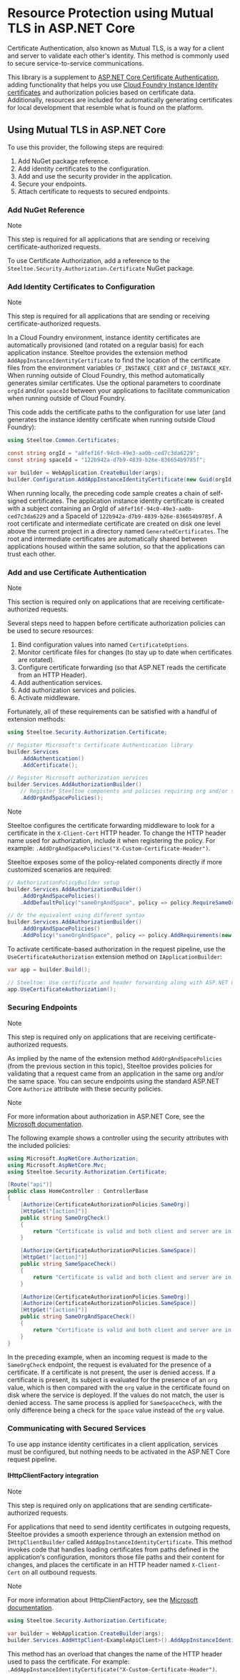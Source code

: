 # Resource Protection using Mutual TLS in ASP.NET Core

Certificate Authentication, also known as Mutual TLS, is a way for a client and server to validate each other's identity. This method is commonly used to secure service-to-service communications.

This library is a supplement to [ASP.NET Core Certificate Authentication](https://learn.microsoft.com/aspnet/core/security/authentication/certauth), adding functionality that helps you use [Cloud Foundry Instance Identity certificates](https://docs.cloudfoundry.org/devguide/deploy-apps/instance-identity.html) and authorization policies based on certificate data.
Additionally, resources are included for automatically generating certificates for local development that resemble what is found on the platform.

## Using Mutual TLS in ASP.NET Core

To use this provider, the following steps are required:

1. Add NuGet package reference.
1. Add identity certificates to the configuration.
1. Add and use the security provider in the application.
1. Secure your endpoints.
1. Attach certificate to requests to secured endpoints.

### Add NuGet Reference

> [!NOTE]
> This step is required for all applications that are sending or receiving certificate-authorized requests.

To use Certificate Authorization, add a reference to the `Steeltoe.Security.Authorization.Certificate` NuGet package.

### Add Identity Certificates to Configuration

> [!NOTE]
> This step is required for all applications that are sending or receiving certificate-authorized requests.

In a Cloud Foundry environment, instance identity certificates are automatically provisioned (and rotated on a regular basis) for each application instance.
Steeltoe provides the extension method `AddAppInstanceIdentityCertificate` to find the location of the certificate files from the environment variables `CF_INSTANCE_CERT` and `CF_INSTANCE_KEY`.
When running outside of Cloud Foundry, this method automatically generates similar certificates.
Use the optional parameters to coordinate `orgId` and/or `spaceId` between your applications to facilitate communication when running outside of Cloud Foundry.

This code adds the certificate paths to the configuration for use later (and generates the instance identity certificate when running outside Cloud Foundry):

```csharp
using Steeltoe.Common.Certificates;

const string orgId = "a8fef16f-94c0-49e3-aa0b-ced7c3da6229";
const string spaceId = "122b942a-d7b9-4839-b26e-836654b9785f";

var builder = WebApplication.CreateBuilder(args);
builder.Configuration.AddAppInstanceIdentityCertificate(new Guid(orgId), new Guid(spaceId));
```

When running locally, the preceding code sample creates a chain of self-signed certificates. The application instance identity certificate is created with a subject containing an OrgId of `a8fef16f-94c0-49e3-aa0b-ced7c3da6229` and a SpaceId of `122b942a-d7b9-4839-b26e-836654b9785f`.
A root certificate and intermediate certificate are created on disk one level above the current project in a directory named `GeneratedCertificates`.
The root and intermediate certificates are automatically shared between applications housed within the same solution, so that the applications can trust each other.

### Add and use Certificate Authentication

> [!NOTE]
> This section is required only on applications that are receiving certificate-authorized requests.

Several steps need to happen before certificate authorization policies can be used to secure resources:

1. Bind configuration values into named `CertificateOptions`.
2. Monitor certificate files for changes (to stay up to date when certificates are rotated).
3. Configure certificate forwarding (so that ASP.NET reads the certificate from an HTTP Header).
4. Add authentication services.
5. Add authorization services and policies.
6. Activate middleware.

Fortunately, all of these requirements can be satisfied with a handful of extension methods:

```csharp
using Steeltoe.Security.Authorization.Certificate;

// Register Microsoft's Certificate Authentication library
builder.Services
    .AddAuthentication()
    .AddCertificate();

// Register Microsoft authorization services
builder.Services.AddAuthorizationBuilder()
    // Register Steeltoe components and policies requiring org and/or space to match between client and server certificates
    .AddOrgAndSpacePolicies();
```

> [!NOTE]
> Steeltoe configures the certificate forwarding middleware to look for a certificate in the `X-Client-Cert` HTTP header.
> To change the HTTP header name used for authorization, include it when registering the policy. For example: `.AddOrgAndSpacePolicies("X-Custom-Certificate-Header")`.

Steeltoe exposes some of the policy-related components directly if more customized scenarios are required:

```csharp
// AuthorizationPolicyBuilder setup
builder.Services.AddAuthorizationBuilder()
    .AddOrgAndSpacePolicies()
    .AddDefaultPolicy("sameOrgAndSpace", policy => policy.RequireSameOrg().RequireSameSpace());

// Or the equivalent using different syntax
builder.Services.AddAuthorizationBuilder()
    .AddOrgAndSpacePolicies()
    .AddPolicy("sameOrgAndSpace", policy => policy.AddRequirements(new SameOrgRequirement(), new SameSpaceRequirement()));
```

To activate certificate-based authorization in the request pipeline, use the `UseCertificateAuthorization` extension method on `IApplicationBuilder`:

```csharp
var app = builder.Build();

// Steeltoe: Use certificate and header forwarding along with ASP.NET Core Authentication and Authorization middleware
app.UseCertificateAuthorization();
```

### Securing Endpoints

> [!NOTE]
> This step is required only on applications that are receiving certificate-authorized requests.

As implied by the name of the extension method `AddOrgAndSpacePolicies` (from the previous section in this topic), Steeltoe provides policies for validating that a request came from an application in the same org and/or the same space. You can secure endpoints using the standard ASP.NET Core `Authorize` attribute with these security policies.

> [!NOTE]
> For more information about authorization in ASP.NET Core, see the [Microsoft documentation](https://learn.microsoft.com/aspnet/core/security/authorization/introduction).

The following example shows a controller using the security attributes with the included policies:

```csharp
using Microsoft.AspNetCore.Authorization;
using Microsoft.AspNetCore.Mvc;
using Steeltoe.Security.Authorization.Certificate;

[Route("api")]
public class HomeController : ControllerBase
{
    [Authorize(CertificateAuthorizationPolicies.SameOrg)]
    [HttpGet("[action]")]
    public string SameOrgCheck()
    {
        return "Certificate is valid and both client and server are in the same org";
    }

    [Authorize(CertificateAuthorizationPolicies.SameSpace)]
    [HttpGet("[action]")]
    public string SameSpaceCheck()
    {
        return "Certificate is valid and both client and server are in the same space";
    }

    [Authorize(CertificateAuthorizationPolicies.SameOrg)]
    [Authorize(CertificateAuthorizationPolicies.SameSpace)]
    [HttpGet("[action]")]
    public string SameOrgAndSpaceCheck()
    {
        return "Certificate is valid and both client and server are in the same org and space";
    }
}
```

In the preceding example, when an incoming request is made to the `SameOrgCheck` endpoint, the request is evaluated for the presence of a certificate. If a certificate is not present, the user is denied access. If a certificate is present, its subject is evaluated for the presence of an `org` value, which is then compared with the `org` value in the certificate found on disk where the service is deployed. If the values do not match, the user is denied access. The same process is applied for `SameSpaceCheck`, with the only difference being a check for the `space` value instead of the `org` value.

### Communicating with Secured Services

To use app instance identity certificates in a client application, services must be configured, but nothing needs to be activated in the ASP.NET Core request pipeline.

#### IHttpClientFactory integration

> [!NOTE]
> This step is required only on applications that are sending certificate-authorized requests.

For applications that need to send identity certificates in outgoing requests, Steeltoe provides a smooth experience through an extension method on `IHttpClientBuilder` called `AddAppInstanceIdentityCertificate`.
This method invokes code that handles loading certificates from paths defined in the application's configuration, monitors those file paths and their content for changes, and places the certificate in an HTTP header named `X-Client-Cert` on all outbound requests.

> [!NOTE]
> For more information about IHttpClientFactory, see the [Microsoft documentation](https://learn.microsoft.com/aspnet/core/fundamentals/http-requests).

```csharp
using Steeltoe.Security.Authorization.Certificate;

var builder = WebApplication.CreateBuilder(args);
builder.Services.AddHttpClient<ExampleApiClient>().AddAppInstanceIdentityCertificate();
```

This method has an overload that changes the name of the HTTP header used to pass the certificate. For example: `.AddAppInstanceIdentityCertificate("X-Custom-Certificate-Header")`.
